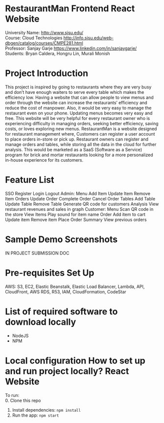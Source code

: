 RestaurantMan Frontend React Website
=========================

University Name: http://www.sjsu.edu/  
Course: Cloud Technologies http://info.sjsu.edu/web-dbgen/catalog/courses/CMPE281.html   
Professor: Sanjay Garje https://www.linkedin.com/in/sanjaygarje/   
Students: Bryan Caldera, Hongru Lin, Murali Monish

Project Introduction 
===================
This project is inspired by going to restaurants where they are very busy and don’t have enough waiters to serve every table which makes the efficiency low. Having a website that can allow people to view menus and order through the website can increase the restaurants’ efficiency and reduce the cost of manpower. Also, it would be very easy to manage the restaurant even on your phone. Updating menus becomes very easy and free. 
This website will be very helpful for every restaurant owner who is experiencing difficulty in managing orders, seeking better efficiency, saving costs, or loves exploring new menus.
RestaurantMan is a website designed for restaurant management where, Customers can register a user account to place orders in-store or pick up. Restaurant owners can register and manage orders and tables, while storing all the data in the cloud for further analysis. This would be marketed as a SaaS (Software as a Service) program for brick and mortar restaurants looking for a more personalized in-house experience for its customers.  

Feature List
============
SSO
Register
Login
Logout
Admin:
Menu
Add Item
Update Item
Remove Item
Orders
Update Order
Complete Order
Cancel Order
Tables
Add Table
Update Table
Remove Table
Generate QR code for customers
Analysis
View restaurant revenues and sales in graph
Customer:
Menu
Scan QR code in the store
View Items
Play sound for item name
Order
Add item to cart
Update item
Remove item
Place Order
Summary
View previous orders


Sample Demo Screenshots
===================
IN PROJECT SUBMISSION DOC

Pre-requisites Set Up
===================
AWS: S3, EC2, Elastic Beanstalk, Elastic Load Balancer, Lambda, API, CloudFront, AWS RDS, R53, IAM, CloudFormation, CodeStar

List of required software to download locally
===================
* NodeJS
* NPM

Local configuration
How to set up and run project locally?
React Website
===================
To run:  
0. Clone this repo
1. Install dependencies: `npm install`
2. Run the app: `npm start`